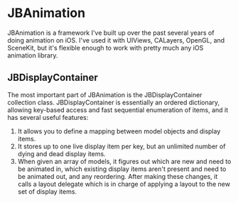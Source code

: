 JBAnimation
===========

JBAnimation is a framework I've built up over the past several years of doing animation on iOS. I've used it with UIViews, CALayers, OpenGL, and SceneKit, but it's flexible enough to work with pretty much any iOS animation library.


JBDisplayContainer
------------------

The most important part of JBAnimation is the JBDisplayContainer collection class. JBDisplayContainer is essentially an ordered dictionary, allowing key-based access and fast sequential enumeration of items, and it has several useful features:

1. It allows you to define a mapping between model objects and display items.
2. It stores up to one live display item per key, but an unlimited number of dying and dead display items.
3. When given an array of models, it figures out which are new and need to be animated in, which existing display items aren't present and need to be animated out, and any reordering. After making these changes, it calls a layout delegate which is in charge of applying a layout to the new set of display items.
